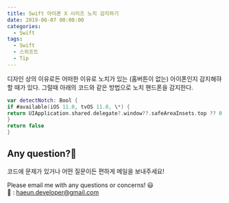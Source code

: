 ```yaml
---
title: Swift 아이폰 X 시리즈 노치 감지하기
date: 2019-06-07 00:00:00
categories:
  - Swift
tags:
  - Swift
  - 스위프트
  - Tip
---
```


디자인 상의 이유로든 어떠한 이유로 노치가 있는 (홈버튼이 없는) 아이폰인지 감지해햐할 때가 있다.
그럴때 아래의 코드와 같은 방법으로 노치 핸드폰을 감지한다.

```Swift
var detectNotch: Bool {
if #available(iOS 11.0, tvOS 11.0, \*) {
return UIApplication.shared.delegate?.window??.safeAreaInsets.top ?? 0 > 24
}
return false
}

```

## Any question?🙋‍

코드에 문제가 있거나 어떤 질문이든 편하게 메일을 보내주세요!

Please email me with any questions or concerns! 😃<br/>
💌 : haeun.developer@gmail.com

```

```
